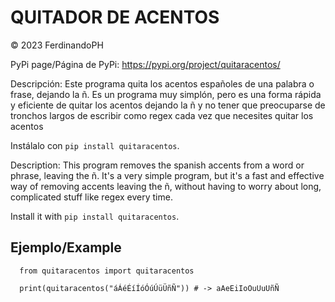 # QUITADOR DE ACENTOS

© 2023 FerdinandoPH

PyPi page/Página de PyPi: https://pypi.org/project/quitaracentos/

Descripción: Este programa quita los acentos españoles de una palabra o frase, dejando la ñ. Es un programa muy simplón, pero es una forma rápida y eficiente de quitar los acentos dejando la ñ y no tener que preocuparse de tronchos largos de escribir como regex cada vez que necesites quitar los acentos

Instálalo con ```pip install quitaracentos```.

Description: This program removes the spanish accents from a word or phrase, leaving the ñ. It's a very simple program, but it's a fast and effective way of removing accents leaving the ñ, without having to worry about long, complicated stuff like regex every time.

Install it with ```pip install quitaracentos```.

## Ejemplo/Example
```
  from quitaracentos import quitaracentos

  print(quitaracentos("áÁéÉíÍóÓúÚüÜñÑ")) # -> aAeEiIoOuUuUñÑ
```

